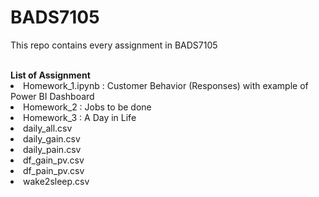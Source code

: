 # BADS7105

This repo contains every assignment in BADS7105 


<br>
<b>List of Assignment</b>
<li> Homework_1.ipynb : Customer Behavior (Responses) with example of Power BI Dashboard </li>
<li> Homework_2 : Jobs to be done </li>
<li> Homework_3 : A Day in Life 
  <li> daily_all.csv </li>
  <li> daily_gain.csv </li>
  <li> daily_pain.csv </li>
  <li> df_gain_pv.csv </li>
  <li> df_pain_pv.csv </li>
  <li> wake2sleep.csv </li>
  </li>
